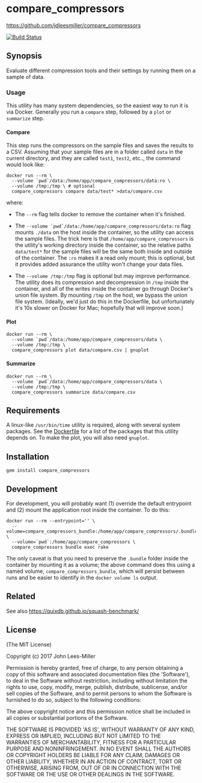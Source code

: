 # compare_compressors

https://github.com/jdleesmiller/compare_compressors

[![Build Status](https://travis-ci.org/jdleesmiller/compare_compressors.svg?branch=master)](https://travis-ci.org/jdleesmiller/compare_compressors)

## Synopsis

Evaluate different compression tools and their settings by running them on a sample of data.

### Usage

This utility has many system dependencies, so the easiest way to run it is via Docker. Generally you run a `compare` step, followed by a `plot` or `summarize` step.

#### Compare

This step runs the compressors on the sample files and saves the results to a CSV. Assuming that your sample files are in a folder called `data` in the current directory, and they are called `test1`, `test2`, etc.., the command would look like:

```
docker run --rm \
  --volume `pwd`/data:/home/app/compare_compressors/data:ro \
  --volume /tmp:/tmp \ # optional
  compare_compressors compare data/test* >data/compare.csv
```

where:

- The `--rm` flag tells docker to remove the container when it's finished.

- The ```--volume `pwd`/data:/home/app/compare_compressors/data:ro``` flag mounts `./data` on the host inside the container, so the utility can access the sample files. The trick here is that `/home/app/compare_compressors` is the utility's working directory inside the container, so the relative paths `data/test*` for the sample files will be the same both inside and outside of the container. The `:ro` makes it a read only mount; this is optional, but it provides added assurance the utility won't change your data files.

- The `--volume /tmp:/tmp` flag is optional but may improve performance. The utility does its compression and decompression in `/tmp` inside the container, and all of the writes inside the container go through Docker's union file system. By mounting `/tmp` on the host, we bypass the union file system. (Ideally, we'd just do this in the Dockerfile, but unfortunately it's 10x slower on Docker for Mac; hopefully that will improve soon.)

#### Plot

```
docker run --rm \
  --volume `pwd`/data:/home/app/compare_compressors/data \
  --volume /tmp:/tmp \
  compare_compressors plot data/compare.csv | gnuplot
```

#### Summarize

```
docker run --rm \
  --volume `pwd`/data:/home/app/compare_compressors/data \
  --volume /tmp:/tmp \
  compare_compressors summarize data/compare.csv
```

## Requirements

A linux-like `/usr/bin/time` utility is required, along with several system packages. See the [Dockerfile](Dockerfile) for a list of the packages that this utility depends on. To make the plot, you will also need `gnuplot`.

## Installation

```
gem install compare_compressors
```

## Development

For development, you will probably want (1) override the default entrypoint and (2) mount the application root inside the container. To do this:

```
docker run --rm --entrypoint='' \
  --volume=compare_compressors_bundle:/home/app/compare_compressors/.bundle \
  --volume=`pwd`:/home/app/compare_compressors \
  compare_compressors bundle exec rake
```

The only caveat is that you need to preserve the `.bundle` folder inside the container by mounting it as a volume; the above command does this using a named volume, `compare_compressors_bundle`, which will persist between runs and be easier to identify in the `docker volume ls` output.

## Related

See also https://quixdb.github.io/squash-benchmark/

## License

(The MIT License)

Copyright (c) 2017 John Lees-Miller

Permission is hereby granted, free of charge, to any person obtaining
a copy of this software and associated documentation files (the
'Software'), to deal in the Software without restriction, including
without limitation the rights to use, copy, modify, merge, publish,
distribute, sublicense, and/or sell copies of the Software, and to
permit persons to whom the Software is furnished to do so, subject to
the following conditions:

The above copyright notice and this permission notice shall be
included in all copies or substantial portions of the Software.

THE SOFTWARE IS PROVIDED 'AS IS', WITHOUT WARRANTY OF ANY KIND,
EXPRESS OR IMPLIED, INCLUDING BUT NOT LIMITED TO THE WARRANTIES OF
MERCHANTABILITY, FITNESS FOR A PARTICULAR PURPOSE AND NONINFRINGEMENT.
IN NO EVENT SHALL THE AUTHORS OR COPYRIGHT HOLDERS BE LIABLE FOR ANY
CLAIM, DAMAGES OR OTHER LIABILITY, WHETHER IN AN ACTION OF CONTRACT,
TORT OR OTHERWISE, ARISING FROM, OUT OF OR IN CONNECTION WITH THE
SOFTWARE OR THE USE OR OTHER DEALINGS IN THE SOFTWARE.
